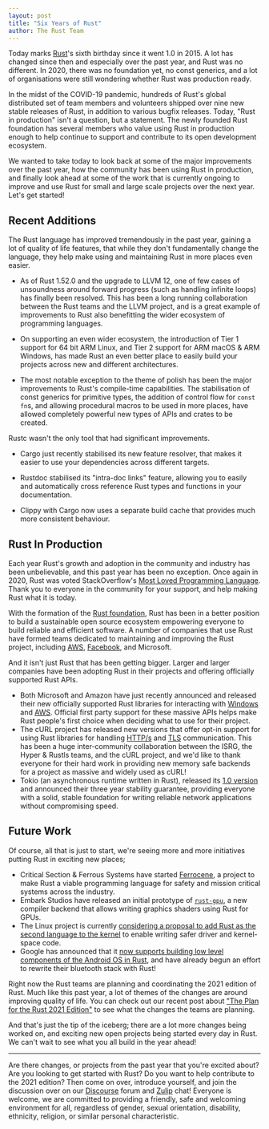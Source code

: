 ```yaml
---
layout: post
title: "Six Years of Rust"
author: The Rust Team
---
```


Today marks [Rust]'s sixth birthday since it went 1.0 in 2015. A lot has changed since then and especially over the past year, and Rust was no different. In 2020, there was no foundation yet, no const generics, and a lot of organisations were still wondering whether Rust was production ready. 

In the midst of the COVID-19 pandemic, hundreds of Rust's global distributed set of team members and volunteers shipped over nine new stable releases of Rust, in addition to various bugfix releases. Today, "Rust in production" isn't a question, but a statement. The newly founded Rust foundation has several members who value using Rust in production enough to help continue to support and contribute to its open development ecosystem.

We wanted to take today to look back at some of the major improvements over the past year, how the community has been using Rust in production, and finally look ahead at some of the work that is currently ongoing to improve and use Rust for small and large scale projects over the next year. Let's get started!

[rust]: https://www.rust-lang.org

## Recent Additions
The Rust language has improved tremendously in the past year, gaining a lot of quality of life features, that while they don't fundamentally change the language, they help make using and maintaining Rust in more places even easier.

-  As of Rust 1.52.0 and the upgrade to LLVM 12, one of few cases of unsoundness around forward progress (such as handling infinite loops) has finally been resolved. This has been a long running collaboration between the Rust teams and the LLVM project, and is a great example of improvements to Rust also benefitting the wider ecosystem of programming languages.

-  On supporting an even wider ecosystem, the introduction of Tier 1 support for 64 bit ARM Linux, and Tier 2 support for ARM macOS & ARM Windows, has made Rust an even better place to easily build your projects across new and different architectures.

-  The most notable exception to the theme of polish has been the major improvements to Rust's compile-time capabilities. The stabilisation of const generics for primitive types, the addition of control flow for `const fn`s, and allowing procedural macros to be used in more places, have allowed completely powerful new types of APIs and crates to be created.

Rustc wasn't the only tool that had significant improvements.

- Cargo just recently stabilised its new feature resolver, that makes it easier to use your dependencies across different targets.

- Rustdoc stabilised its "intra-doc links" feature, allowing you to easily and automatically cross reference Rust types and functions in your documentation.

- Clippy with Cargo now uses a separate build cache that provides much more consistent behaviour.


## Rust In Production
Each year Rust's growth and adoption in the community and industry has been unbelievable, and this past year has been no exception. Once again in 2020, Rust was voted StackOverflow's [Most Loved Programming Language][stackoverflow]. Thank you to everyone in the community for your support, and help making Rust what it is today.

With the formation of the [Rust foundation], Rust has been in a better position to build a sustainable open source ecosystem empowering everyone to build reliable and efficient software. A number of companies that use Rust have formed teams dedicated to maintaining and improving the Rust project, including [AWS](https://aws.amazon.com/blogs/opensource/how-our-aws-rust-team-will-contribute-to-rusts-future-successes/), [Facebook](https://engineering.fb.com/2021/04/29/developer-tools/rust/), and Microsoft.

And it isn't just Rust that has been getting bigger. Larger and larger companies have been adopting Rust in their projects and offering officially supported Rust APIs.

- Both Microsoft and Amazon have just recently announced and released their new officially supported Rust libraries for interacting with [Windows] and [AWS]. Official first party support for these massive APIs helps make Rust people's first choice when deciding what to use for their project.
- The cURL project has released new versions that offer opt-in support for using Rust libraries for handling [HTTP/s] and [TLS] communication. This has been a huge inter-community collaboration between the ISRG, the Hyper & Rustls teams, and the cURL project, and we'd like to thank everyone for their hard work in providing new memory safe backends for a project as massive and widely used as cURL!
- Tokio (an asynchronous runtime written in Rust), released its [1.0 version][tokio-1.0] and announced their three year stability guarantee, providing everyone with a solid, stable foundation for writing reliable network applications without compromising speed.

[stackoverflow]: https://stackoverflow.blog/2020/06/05/why-the-developers-who-use-rust-love-it-so-much/
[tokio-1.0]: https://tokio.rs/blog/2020-12-tokio-1-0
[http/s]: https://daniel.haxx.se/blog/2020/10/09/rust-in-curl-with-hyper/
[tls]: https://daniel.haxx.se/blog/2021/02/09/curl-supports-rustls/
[rust foundation]: https://foundation.rust-lang.org/posts/2021-02-08-hello-world/
[windows]:https://github.com/microsoft/windows-rs
[aws]: https://github.com/awslabs/aws-sdk-rust

## Future Work
Of course, all that is just to start, we're seeing more and more initiatives putting Rust in exciting new places;

- Critical Section & Ferrous Systems have started [Ferrocene], a project to make Rust a viable programming language for safety and mission critical systems across the industry.
- Embark Studios have released an initial prototype of [`rust-gpu`], a new compiler backend that allows writing graphics shaders using Rust for GPUs.
- The Linux project is currently [considering a proposal to add Rust as the second language to the kernel][linux-rust] to enable writing safer driver and kernel-space code.
- Google has announced that it [now supports building low level components of the Android OS in Rust][android-rust], and have already begun an effort to rewrite their bluetooth stack with Rust! 

Right now the Rust teams are planning and coordinating the 2021 edition of Rust. Much like this past year, a lot of themes of the changes are around improving quality of life. You can check out our recent post about ["The Plan for the Rust 2021 Edition"][edition-plan] to see what the changes the teams are planning.

And that's just the tip of the iceberg; there are a lot more changes being worked on, and exciting new open projects being started every day in Rust. We can't wait to see what you all build in the year ahead!

---

Are there changes, or projects from the past year that you're excited about? Are you looking to get started with Rust? Do you want to help contribute to the 2021 edition? Then come on over, introduce yourself, and join the discussion over on our [Discourse] forum and [Zulip] chat! Everyone is welcome, we are committed to providing a friendly, safe and welcoming environment for all, regardless of gender, sexual orientation, disability, ethnicity, religion, or similar personal characteristic.

[ferrocene]: https://ferrous-systems.com/ferrocene
[`rust-gpu`]: https://github.com/EmbarkStudios/rust-gpu
[linux-rust]: https://lore.kernel.org/lkml/CANiq72khBa2GcB6-PHM3A44Y90d6vzYAS=BVpk3nT4B6u+NVDw@mail.gmail.com/T/#mb5e524dae9d5a5815c6e68eb36b9bde4e87c861d
[edition-plan]: https://blog.rust-lang.org/2021/05/11/edition-2021.html
[discourse]: https://users.rust-lang.org/
[zulip]: https://rust-lang.zulipchat.com/
[android-rust]: https://security.googleblog.com/2021/04/rust-in-android-platform.html
